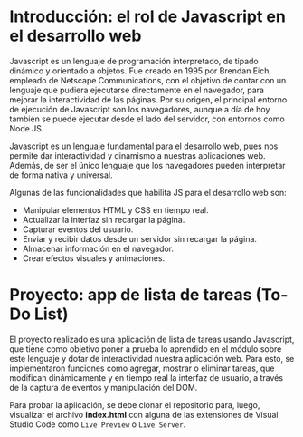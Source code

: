 # Introducción: el rol de Javascript en el desarrollo web

Javascript es un lenguaje de programación interpretado, de tipado dinámico y orientado a objetos. Fue creado en 1995 por Brendan Eich, empleado de Netscape Communications, con el objetivo de contar con un lenguaje que pudiera ejecutarse directamente en el navegador, para mejorar la interactividad de las páginas. Por su origen, el principal entorno de ejecución de Javascript son los navegadores, aunque a día de hoy también se puede ejecutar desde el lado del servidor, con entornos como Node JS.

Javascript es un lenguaje fundamental para el desarrollo web, pues nos permite dar interactividad y dinamismo a nuestras aplicaciones web. Además, de ser el único lenguaje que los navegadores pueden interpretar de forma nativa y universal.

Algunas de las funcionalidades que habilita JS para el desarrollo web son:

- Manipular elementos HTML y CSS en tiempo real.
- Actualizar la interfaz sin recargar la página.
- Capturar eventos del usuario.
- Enviar y recibir datos desde un servidor sin recargar la página.
- Almacenar información en el navegador.
- Crear efectos visuales y animaciones.

# Proyecto: app de lista de tareas (To-Do List)

El proyecto realizado es una aplicación de lista de tareas usando Javascript, que tiene como objetivo poner a prueba lo aprendido en el módulo sobre este lenguaje y dotar de interactividad nuestra aplicación web. Para esto, se implementaron funciones como agregar, mostrar o eliminar tareas, que modifican dinámicamente y en tiempo real la interfaz de usuario, a través de la captura de eventos y manipulación del DOM.

Para probar la aplicación, se debe clonar el repositorio para, luego, visualizar el archivo **index.html** con alguna de las extensiones de Visual Studio Code como `Live Preview` o `Live Server`.
